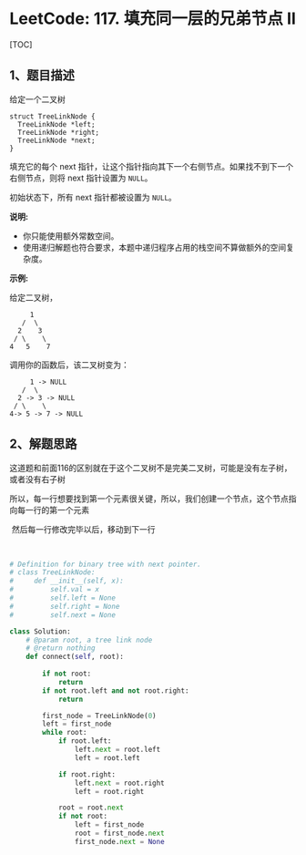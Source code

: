 # LeetCode: 117. 填充同一层的兄弟节点 II

[TOC]



## 1、题目描述



给定一个二叉树

```
struct TreeLinkNode {
  TreeLinkNode *left;
  TreeLinkNode *right;
  TreeLinkNode *next;
}
```

填充它的每个 next 指针，让这个指针指向其下一个右侧节点。如果找不到下一个右侧节点，则将 next 指针设置为 `NULL`。

初始状态下，所有 next 指针都被设置为 `NULL`。

**说明:**

- 你只能使用额外常数空间。
- 使用递归解题也符合要求，本题中递归程序占用的栈空间不算做额外的空间复杂度。

**示例:**

给定二叉树，

```
     1
   /  \
  2    3
 / \    \
4   5    7
```

调用你的函数后，该二叉树变为：

```
     1 -> NULL
   /  \
  2 -> 3 -> NULL
 / \    \
4-> 5 -> 7 -> NULL
```



## 2、解题思路

​	这道题和前面116的区别就在于这个二叉树不是完美二叉树，可能是没有左子树，或者没有右子树

​	所以，每一行想要找到第一个元素很关键，所以，我们创建一个节点，这个节点指向每一行的第一个元素

​	然后每一行修改完毕以后，移动到下一行

​	

```python
# Definition for binary tree with next pointer.
# class TreeLinkNode:
#     def __init__(self, x):
#         self.val = x
#         self.left = None
#         self.right = None
#         self.next = None

class Solution:
    # @param root, a tree link node
    # @return nothing
    def connect(self, root):
        
        if not root:
            return
        if not root.left and not root.right:
            return

        first_node = TreeLinkNode(0)
        left = first_node
        while root:
            if root.left:
                left.next = root.left
                left = root.left

            if root.right:
                left.next = root.right
                left = root.right

            root = root.next
            if not root:
                left = first_node
                root = first_node.next
                first_node.next = None
```



